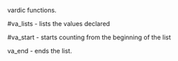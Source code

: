 vardic functions.



#va_lists - lists the values declared



#va_start - starts counting from the beginning of the list



va_end - ends the list.
